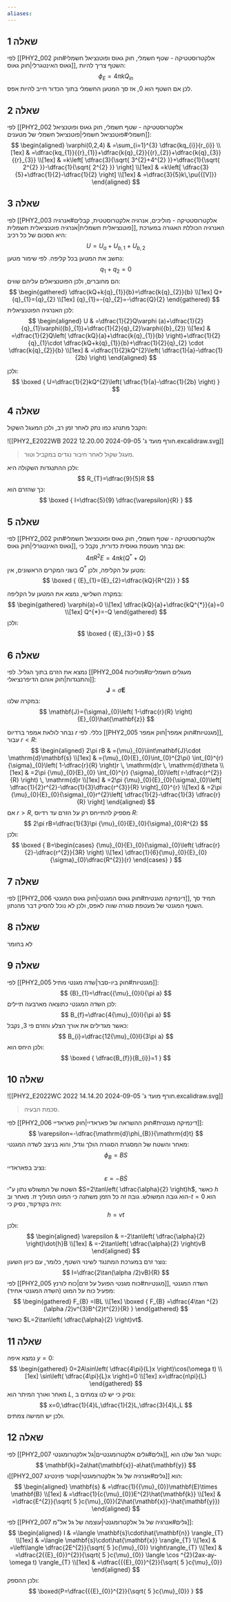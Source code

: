 ```yaml
---
aliases:
---
```

## שאלה 1
לפי [[PHY2_002 אלקטרוסטטיקה - שטף חשמלי, חוק גאוס ופוטנציאל חשמלי#חוק גאוס האינטגרלי|חוק גאוס]], השטף צריך להיות:
$$
\phi_{E}=4\pi kQ_{\text{in}}
$$
לכן אם השטף הוא $0$, אז סך המטען החשמלי בתוך הכדור חייב להיות אפס.

## שאלה 2
לפי [[PHY2_002 אלקטרוסטטיקה - שטף חשמלי, חוק גאוס ופוטנציאל חשמלי#פוטנציאל חשמלי|פוטנציאל חשמלי של מטענים]]:
$$
\begin{aligned}
\varphi(0,2,4) & =\sum_{i=1}^{3} \dfrac{kq_{i}}{r_{i}}  \\[1ex]
 & =\dfrac{kq_{1}}{{r}_{1}}+\dfrac{k{q}_{2}}{{r}_{2}}+\dfrac{k{q}_{3}}{{r}_{3}} \\[1ex]
 & =k\left[ \dfrac{3}{\sqrt{ 3^{2}+4^{2} }}+\dfrac{1}{\sqrt{ 2^{2} }}-\dfrac{1}{\sqrt{ 2^{2} }} \right] \\[1ex]
 & =k\left[ \dfrac{3}{5}+\dfrac{1}{2}-\dfrac{1}{2} \right] \\[1ex]
 & =\dfrac{3}{5}k\,\pu{{[V]}}
\end{aligned}
$$

## שאלה 3


לפי [[PHY2_003 אלקטרוסטטיקה - מוליכים, אנרגיה אלקטרוסטטית, קבלים#אנרגיה פוטנציאלית חשמלית|אנרגיה פוטנציאלית חשמלית]], האנרגיה הכוללת האגורה במערכת היא הסכום של כל רכיב:
$$
U={U}_{a}+U_{b,1}+U_{b,2}
$$
נחשב את המטען בכל קליפה. לפי שימור מטען:
$$
{q}_{1}+{q}_{2}=0
$$
הם מחוברים, ולכן הפוטנציאלים עליהם שווים:
$$
\begin{gathered}
\dfrac{kQ+k{q}_{1}}{b}=\dfrac{k{q}_{2}}{b} \\[1ex]
Q+{q}_{1}={q}_{2} \\[1ex]
{q}_{1}=-{q}_{2}=-\dfrac{Q}{2}
\end{gathered}
$$
לכן האנרגיה הפוטנציאלית:
$$
\begin{aligned}
U & =\dfrac{1}{2}Q\varphi (a)+\dfrac{1}{2}{q}_{1}\varphi({b}_{1})+\dfrac{1}{2}{q}_{2}\varphi({b}_{2}) \\[1ex]
 & =\dfrac{1}{2}Q\left( \dfrac{kQ}{a}+\dfrac{k{q}_{1}}{b} \right)+\dfrac{1}{2}{q}_{1}\cdot \dfrac{kQ+k{q}_{1}}{b}+\dfrac{1}{2}{q}_{2} \cdot \dfrac{k{q}_{2}}{b} \\[1ex]
 & =\dfrac{1}{2}kQ^{2}\left( \dfrac{1}{a}-\dfrac{1}{2b} \right)
\end{aligned}
$$

ולכן:
$$
\boxed {
U=\dfrac{1}{2}kQ^{2}\left( \dfrac{1}{a}-\dfrac{1}{2b} \right)
 }
$$

## שאלה 4
הקבל מתנהג כמו נתק לאחר זמן רב, ולכן המעגל השקול:

![[PHY2_E2022WB 2022 חורף מועד ג' 2024-09-05 12.20.00.excalidraw.svg]]
>מעגל שקול לאחר חיבור נגדים במקביל וטור.

ולכן ההתנגדות השקולה היא:
$$
R_{T}=\dfrac{9}{5}R
$$
כך שהזרם הוא:
$$
\boxed {
I=\dfrac{5}{9} \dfrac{\varepsilon}{R}
 }
$$

## שאלה 5
לפי [[PHY2_002 אלקטרוסטטיקה - שטף חשמלי, חוק גאוס ופוטנציאל חשמלי#חוק גאוס האינטגרלי|חוק גאוס]], אם נבחר מעטפת גאוסית כדורית, נקבל כי:
$$
4\pi R^{2}E=4\pi k(Q^{*}+Q)
$$
בשני המקרים הראשונים, אין $Q^{*}$ מטען על הקליפה, ולכן:
$$
\boxed {
{E}_{1}={E}_{2}=\dfrac{kQ}{R^{2}}
 }
$$

במקרה השלישי, נמצא את המטען על הקליפה:
$$
\begin{gathered}
\varphi(a)=0 \\[1ex]
\dfrac{kQ}{a}+\dfrac{kQ^{*}}{a}=0 \\[1ex]
Q^{*}=-Q
\end{gathered}
$$
ולכן:
$$
\boxed {
{E}_{3}=0
 }
$$
## שאלה 6
נמצא את הזרם בתוך הגליל. לפי [[PHY2_004 מעגלים חשמליים#מוליכות והתנגדות|חוק אוהם הדיפרנציאלי]]:
$$
\mathbf{J}=\sigma \mathbf{E}
$$
במקרה שלנו:
$$
\mathbf{J}={\sigma}_{0}\left( 1-\dfrac{r}{R} \right){E}_{0}\hat{\mathbf{z}}
$$

נבחר לולאת אמפר ברדיוס $r$ כללי. לפי [[PHY2_005 מגנטיות#חוק אמפר|חוק אמפר]], עבור $r<R$:
$$
\begin{aligned}
2\pi rB & ={\mu}_{0}\iint\mathbf{J}\cdot \mathrm{d}\mathbf{s} \\[1ex]
 & ={\mu}_{0}{E}_{0}\int_{0}^{2\pi} \int_{0}^{r} {\sigma}_{0}\left( 1-\dfrac{r}{R}  \right)r \, \mathrm{d}r  \, \mathrm{d}\theta  \\[1ex]
 & =2\pi {\mu}_{0}{E}_{0} \int_{0}^{r} {\sigma}_{0}\left( r-\dfrac{r^{2}}{R} \right) \, \mathrm{d}r  \\[1ex]
 & =2\pi {\mu}_{0}{E}_{0}{\sigma}_{0}\left[ \dfrac{1}{2}r^{2}-\dfrac{1}{3}\dfrac{r^{3}}{R} \right]_{0}^{r} \\[1ex]
 & =2\pi {\mu}_{0}{E}_{0}{\sigma}_{0}r^{2}\left[ \dfrac{1}{2}-\dfrac{1}{3} \dfrac{r}{R} \right]
\end{aligned}
$$
אם $r>R$, מספיק להתייחס רק על הזרם עד רדיוס $R$:
$$
2\pi rB=\dfrac{1}{3}\pi {\mu}_{0}{E}_{0}{\sigma}_{0}R^{2}
$$
ולכן:
$$
\boxed {
B=\begin{cases}
{\mu}_{0}{E}_{0}{\sigma}_{0}\left( \dfrac{r}{2}-\dfrac{r^{2}}{3R} \right) \\[1ex]
\dfrac{1}{6}{\mu}_{0}{E}_{0}{\sigma}_{0}\dfrac{R^{2}}{r}
\end{cases}
 }
$$
## שאלה 7
לפי [[PHY2_006 דינמיקה מגנטית#חוק גאוס המגנטי|חוק גאוס המגנטי]], תמיד סך השטף המגנטי של מעטפת סגורה שווה לאפס, ולכן לא נוכל להסיק דבר מהנתון.

## שאלה 8
לא בחומר

## שאלה 9
לפי [[PHY2_005 מגנטיות#חוק ביו-סבר|שדה מגנטי מתיל]]:
$$
{B}_{1}=\dfrac{{\mu}_{0}I}{\pi a}
$$
לכן השדה המגנטי כתוצאה מארבעה תיילים:
$$
B_{f}=\dfrac{4{\mu}_{0}I}{\pi a}
$$
כאשר מגדילים את אורך הצלע והזרם פי $3$, נקבל:
$$
B_{i}=\dfrac{12{\mu}_{0}I}{3\pi a}
$$
ולכן היחס הוא:
$$
\boxed {
\dfrac{B_{f}}{B_{i}}=1
 }
$$
## שאלה 10
![[PHY2_E2022WC 2022 חורף מועד ג' 2024-09-05 14.14.20.excalidraw.svg]]
>סכמת הבעיה.

לפי [[PHY2_006 דינמיקה מגנטית#חוק ההשראה של פאראדיי|חוק פאראדיי]]:
$$
\varepsilon=-\dfrac{\mathrm{d}\phi_{B}}{\mathrm{d}t}
$$
מאחר והשטח של המסגרת הסגורה הולך וגדל, והוא בניצב לשדה המגנטי:
$$
\phi_{B}=BS
$$
נציב בפאראדיי:
$$
\varepsilon=-B\dot{S}
$$
השטח של המשולש נתון ע"י $S=2\tan\left( \dfrac{\alpha}{2} \right)h$, כאשר $h$ הוא גובה המשולש. גובה זה כל הזמן משתנה כי המוט המוליך זז. מאחר וב-$t=0$ הוא היה בקודקוד, נסיק כי:
$$
h=vt
$$
ולכן:
$$
\begin{aligned}
\varepsilon & =-2\tan\left( \dfrac{\alpha}{2} \right)\dot{h}B \\[1ex]
 & =-2\tan\left( \dfrac{\alpha}{2} \right)vB
\end{aligned}
$$
נוצר זרם במערכת המתנגד לשינוי השטף, כלומר, עם כיוון השעון:
$$
I=\dfrac{2\tan(\alpha /2)vB}{R}
$$
לפי [[PHY2_005 מגנטיות#כוח מגנטי הפועל על זרם|כוח לורנץ]], השדה המגנטי מפעיל כוח על המוט (השדה המגנטי אחיד):
$$
\begin{gathered}
F_{B}  =IBL \\[1ex]
\boxed {
 F_{B} =\dfrac{4\tan ^{2}(\alpha /2)v^{3}B^{2}t^{2}}{R}
 }
\end{gathered}
$$
כאשר $L=2\tan\left( \dfrac{\alpha}{2} \right)vt$.

## שאלה 11
נמצא איפה $y=0$:
$$
\begin{gathered}
0=2A\sin\left( \dfrac{4\pi}{L}x \right)\cos(\omega t) \\[1ex]
\sin\left( \dfrac{4\pi}{L}x \right)=0 \\[1ex]
x=\dfrac{n\pi}{L}
\end{gathered}
$$
מאחר ואורך המיתר הוא $L$, נסיק כי יש לנו צמתים ב:
$$
x=0,\dfrac{1}{4}L,\dfrac{1}{2}L,\dfrac{3}{4}L,L
$$
ולכן יש חמישה צמתים.

## שאלה 12
לפי [[PHY2_007 גלים#גלים אלקטרומגנטיים|גל אלקטרומגנטי]], וקטור הגל שלנו הוא:
$$
\mathbf{k}=2a\hat{\mathbf{x}}-a\hat{\mathbf{y}}
$$
ו[[PHY2_007 גלים#אנרגיה של גל אלקטרומגנטי|וקטור פוינטינג]] הוא:
$$
\begin{aligned}
\mathbf{s} & =\dfrac{1}{{\mu}_{0}}\mathbf{E}\times \mathbf{B} \\[1ex]
 & =\dfrac{1}{c{\mu}_{0}}E^{2}\hat{\mathbf{k}} \\[1ex]
 & =\dfrac{E^{2}}{\sqrt{ 5 }c{\mu}_{0}}(2\hat{\mathbf{x}}-\hat{\mathbf{y}})
\end{aligned}
$$

לפי [[PHY2_007 גלים#אנרגיה של גל אלקטרומגנטי|עוצמה של גל אל"מ]]:
$$
\begin{aligned}
I & =\langle \mathbf{s}\cdot\hat{\mathbf{n}} \rangle_{T} \\[1ex]
 & =\langle \mathbf{s}\cdot\hat{\mathbf{x}} \rangle_{T} \\[1ex]
 & =\left\langle  \dfrac{2E^{2}}{\sqrt{ 5 }c{\mu}_{0}}  \right\rangle_{T} \\[1ex]
 & =\dfrac{2{{E}_{0}}^{2}}{\sqrt{ 5 }c{\mu}_{0}} \langle \cos ^{2}(2ax-ay-\omega t) \rangle_{T} \\[1ex]
 & =\dfrac{{{E}_{0}}^{2}}{\sqrt{ 5 }c{\mu}_{0}}
\end{aligned}
$$
ולכן ההספק:
$$
\boxed{P=\dfrac{{{E}_{0}}^{2}}{\sqrt{ 5 }c{\mu}_{0}} }
$$